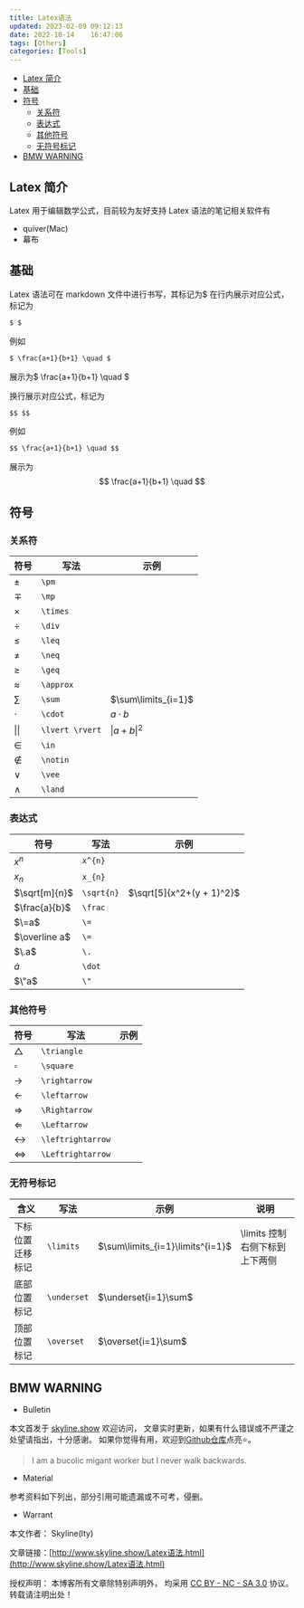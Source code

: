 ```yaml
---
title: Latex语法
updated: 2023-02-09	09:12:13
date: 2022-10-14	16:47:06
tags: [Others]
categories: [Tools]
---
```

            
            

<!-- @import "[TOC]" {cmd="toc" depthFrom=1 depthTo=6 orderedList=false} -->

<!-- code_chunk_output -->

  - [Latex 简介](#latex-简介)
  - [基础](#基础)
  - [符号](#符号)
    - [关系符](#关系符)
    - [表达式](#表达式)
    - [其他符号](#其他符号)
    - [无符号标记](#无符号标记)
  - [BMW WARNING](#bmw-warning)

<!-- /code_chunk_output -->

## Latex 简介

Latex 用于编辑数学公式，目前较为友好支持 Latex 语法的笔记相关软件有

- quiver(Mac)
- 幕布

## 基础

Latex 语法可在 markdown 文件中进行书写，其标记为$
在行内展示对应公式，标记为

```md
$ $
```

例如

```md
$ \frac{a+1}{b+1} \quad $
```

展示为$ \frac{a+1}{b+1} \quad $

换行展示对应公式，标记为

```md
$$ $$
```

例如

```md
$$ \frac{a+1}{b+1} \quad $$
```

展示为 $$ \frac{a+1}{b+1} \quad $$

## 符号
<!--more-->

### 关系符

| 符号            | 写法            | 示例                     |
| --------------- | --------------- | ------------------------ |
| $\pm$           | `\pm`           |
| $\mp$           | `\mp`           |
| $\times$        | `\times`        |
| $\div$          | `\div`          |
| $\leq$          | `\leq`          |
| $\neq$          | `\neq`          |
| $\geq$          | `\geq`          |
| $\approx$       | `\approx`       |
| $\sum$          | `\sum`          | $\sum\limits_{i=1}$      |
| $\cdot$         | `\cdot`         | ${a}\cdot{b}$            |
| $\lvert \rvert$ | `\lvert \rvert` | $\lvert a + b \rvert ^2$ |
| $\in$ | `\in` |  |
| $\notin$ | `\notin` |  |
| $\vee$ | `\vee` |  |
| $\land$ | `\land` |  |

### 表达式

| 符号          | 写法       | 示例                      |
| ------------- | ---------- | ------------------------- |
| $x^{n}$       | `x^{n}`    |
| $x_{n}$       | `x_{n}`    |
| $\sqrt[m]{n}$ | `\sqrt{n}` | $\sqrt[5]{x^2+(y + 1)^2}$ |
| $\frac{a}{b}$ | `\frac`    |
| $\=a$ | `\=`    |
| $\overline a$ | `\=`    |
| $\.a$ | `\.`    |
| $\dot a$ | `\dot`    |
| $\"a$ | `\"`    |

### 其他符号

| 符号        | 写法        | 示例 |
| ----------- | ----------- | ---- |
| $\triangle$ | `\triangle` |
| $\square$   | `\square`   |
| $\rightarrow$   | `\rightarrow`   |
| $\leftarrow$   | `\leftarrow`   | 
| $\Rightarrow$   | `\Rightarrow`   |
| $\Leftarrow$   | `\Leftarrow`   |
| $\leftrightarrow$   | `\leftrightarrow`   |
| $\Leftrightarrow$   | `\Leftrightarrow`   |

### 无符号标记

| 含义         | 写法      | 示例                | 说明                                       |
| ------------ | --------- | ------------------- | ------------------------------------------ |
| 下标位置迁移标记 | `\limits` | $\sum\limits_{i=1}\limits^{i=1}$ | \limits 控制右侧下标到上下两侧 |
| 底部位置标记 | `\underset` | $\underset{i=1}\sum$ | |
| 顶部位置标记 | `\overset` | $\overset{i=1}\sum$ | |

## BMW WARNING

- Bulletin

本文首发于 [skyline.show](http://www.skyline.show) 欢迎访问，
文章实时更新，如果有什么错误或不严谨之处望请指出，十分感谢。
如果你觉得有用，欢迎到[Github仓库](https://github.com/skylinety/Blog)点亮⭐️。

> I am a bucolic migant worker but I never walk backwards.

- Material

参考资料如下列出，部分引用可能遗漏或不可考，侵删。

>  

- Warrant

本文作者： Skyline(lty)

文章链接：[http://www.skyline.show/Latex语法.html](http://www.skyline.show/Latex语法.html)

授权声明： 本博客所有文章除特别声明外， 均采用 [CC BY - NC - SA 3.0](https://creativecommons.org/licenses/by-nc-sa/3.0/deed.zh) 协议。 转载请注明出处！
